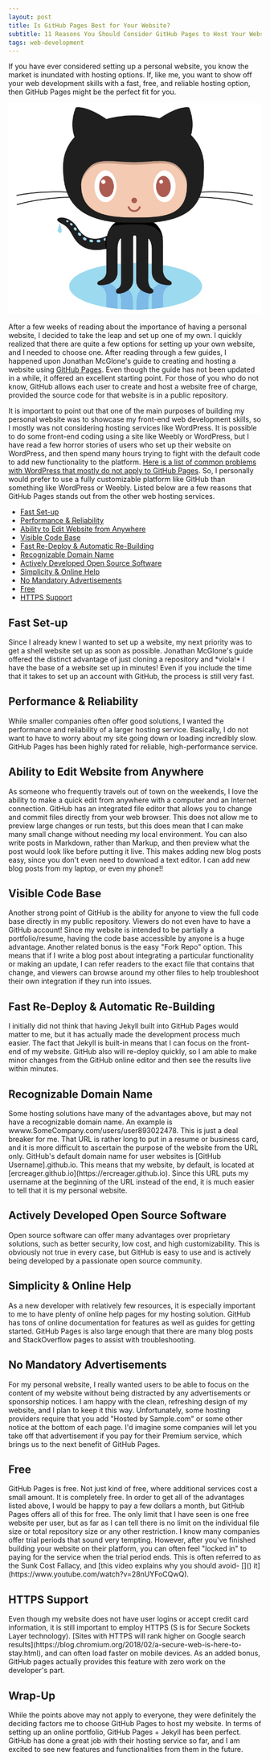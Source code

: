 ```yaml
---
layout: post
title: Is GitHub Pages Best for Your Website? 
subtitle: 11 Reasons You Should Consider GitHub Pages to Host Your Website
tags: web-development
---
```


If you have ever considered setting up a personal website, you know the market is inundated with hosting options. If, like me, you want to show off your web development skills with a fast, free, and reliable hosting option, then GitHub Pages might be the perfect fit for you. 

<img src="\img\github-logo.jpg" alt="GitHub logo">

After a few weeks of reading about the importance of having a personal website, I decided to take the leap and set up one of my own. I quickly realized that there are quite a few options for setting up your own website, and I needed to choose one. After reading through a few guides, I happened upon Jonathan McGlone's guide to creating and hosting a website using [GitHub Pages](http://jmcglone.com/guides/github-pages/). Even though the guide has not been updated in a while, it offered an excellent starting point. For those of you who do not know, GitHub allows each user to create and host a website free of charge, provided the source code for that website is in a public repository.

It is important to point out that one of the main purposes of building my personal website was to showcase my front-end web development skills, so I mostly was not considering hosting services like WordPress. It is possible to do some front-end coding using a site like Weebly or WordPress, but I have read a few horror stories of users who set up their website on WordPress, and then spend many hours trying to fight with the default code to add new functionality to the platform. [Here is a list of common problems with WordPress that mostly do not apply to GitHub Pages](https://www.impactbnd.com/blog/problems-with-wordpress). So, I personally would prefer to use a fully customizable platform like GitHub than something like WordPress or Weebly. Listed below are a few reasons that GitHub Pages stands out from the other web hosting services.

- [Fast Set-up](#setup)
- [Performance & Reliability](#performance)
- [Ability to Edit Website from Anywhere](#editanywhere)
- [Visible Code Base](#visiblecode)
- [Fast Re-Deploy & Automatic Re-Building](#fastrebuild)
- [Recognizable Domain Name](#domainname)
- [Actively Developed Open Source Software](#opensource)
- [Simplicity & Online Help](#simplicity)
- [No Mandatory Advertisements](#noAds)
- [Free](#free)
- [HTTPS Support](#httpsSupport)

<h2 class="h2-post" id="setup">Fast Set-up</h2>
Since I already knew I wanted to set up a website, my next priority was to get a shell website set up as soon as possible. Jonathan McGlone's guide offered the distinct advantage of just cloning a repository and *viola!* I have the base of a website set up in minutes! Even if you include the time that it takes to set up an account with GitHub, the process is still very fast.

<h2 class="h2-post" id="performance">Performance & Reliability</h2>
While smaller companies often offer good solutions, I wanted the performance and reliability of a larger hosting service. Basically, I do not want to have to worry about my site going down or loading incredibly slow. GitHub Pages has been highly rated for reliable, high-performance service.

<h2 class="h2-post" id="editanywhere">Ability to Edit Website from Anywhere</h2>
As someone who frequently travels out of town on the weekends, I love the ability to make a quick edit from anywhere with a computer and an Internet connection. GitHub has an integrated file editor that allows you to change and commit files directly from your web browser. This does not allow me to preview large changes or run tests, but this does mean that I can make many small change without needing my local environment. You can also write posts in Markdown, rather than Markup, and then preview what the post would look like before putting it live. This makes adding new blog posts easy, since you don't even need to download a text editor. I can add new blog posts from my laptop, or even my phone!!

<h2 class="h2-post" id="visiblecode">Visible Code Base</h2>
Another strong point of GitHub is the ability for anyone to view the full code base directly in my public repository. Viewers do not even have to have a GitHub account! Since my website is intended to be partially a portfolio/resume, having the code base accessible by anyone is a huge advantage. Another related bonus is the easy "Fork Repo" option. This means that if I write a blog post about integrating a particular functionality or making an update, I can refer readers to the exact file that contains that change, and viewers can browse around my other files to help troubleshoot their own integration if they run into issues.

<h2 class="h2-post" id="fastrebuild">Fast Re-Deploy & Automatic Re-Building</h2>
I initially did not think that having Jekyll built into GitHub Pages would matter to me, but it has actually made the development process much easier. The fact that Jekyll is built-in means that I can focus on the front-end of my website. GitHub also will re-deploy quickly, so I am able to make minor changes from the GitHub online editor and then see the results live within minutes.

<h2 class="h2-post" id="domainname">Recognizable Domain Name</h2>
Some hosting solutions have many of the advantages above, but may not have a recognizable domain name. An example is wwww.SomeCompany.com/users/user893022478. This is just a deal breaker for me. That URL is rather long to put in a resume or business card, and it is more difficult to ascertain the purpose of the website from the URL only. GitHub's default domain name for user websites is [GitHub Username].github.io. This means that my website, by default, is located at [ercreager.github.io](https://ercreager.github.io). Since this URL puts my username at the beginning of the URL instead of the end, it is much easier to tell that it is my personal website.

<h2 class="h2-post" id="opensource">Actively Developed Open Source Software</h2>
Open source software can offer many advantages over proprietary solutions, such as better security, low cost, and high customizability. This is obviously not true in every case, but GitHub is easy to use and is actively being developed by a passionate open source community.  

<h2 class="h2-post" id="simplicity">Simplicity & Online Help</h2>
As a new developer with relatively few resources, it is especially important to me to have plenty of online help pages for my hosting solution. GitHub has tons of online documentation for features as well as guides for getting started. GitHub Pages is also large enough that there are many blog posts and StackOverflow pages to assist with troubleshooting.

<h2 class="h2-post" id=noAds>No Mandatory Advertisements</h2>
For my personal website, I really wanted users to be able to focus on the content of my website without being distracted by any advertisements or sponsorship notices. I am happy with the clean, refreshing design of my website, and I plan to keep it this way. Unfortunately, some hosting providers require that you add "Hosted by Sample.com" or some other notice at the bottom of each page. I'd imagine some companies will let you take off that advertisement if you pay for their Premium service, which brings us to the next benefit of GitHub Pages.

<h2 class="h2-post" id="free">Free</h2>
GitHub Pages is free. Not just kind of free, where additional services cost a small amount. It is completely free. In order to get all of the advantages listed above, I would be happy to pay a few dollars a month, but GitHub Pages offers all of this for free. The only limit that I have seen is one free website per user, but as far as I can tell there is no limit on the individual file size or total repository size or any other restriction. I know many companies offer trial periods that sound very tempting. However, after you've finished building your website on their platform, you can often feel "locked in" to paying for the service when the trial period ends. This is often referred to as the Sunk Cost Fallacy, and [this video explains why you should avoid- []() it](https://www.youtube.com/watch?v=28nUYFoCQwQ).  

<h2 class="h2-post" id="httpsSupport">HTTPS Support</h2>
Even though my website does not have user logins or accept credit card information, it is still important to employ HTTPS (S is for Secure Sockets Layer technology). [Sites with HTTPS will rank higher on Google search results](https://blog.chromium.org/2018/02/a-secure-web-is-here-to-stay.html), and can often load faster on mobile devices. As an added bonus, GitHub pages actually provides this feature with zero work on the developer's part.

<h2 class="h2-post">Wrap-Up</h2>

While the points above may not apply to everyone, they were definitely the deciding factors me to choose GitHub Pages to host my website. In terms of setting up an online portfolio, GitHub Pages + Jekyll has been perfect. GitHub has done a great job with their hosting service so far, and I am excited to see new features and functionalities from them in the future.
